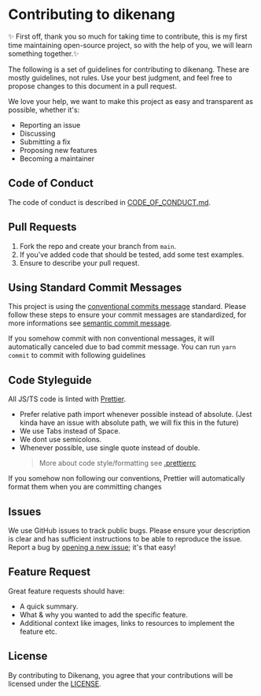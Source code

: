 # Contributing to dikenang

✨ First off, thank you so much for taking time to contribute, this is my first time maintaining open-source project, so with the help
of you, we will learn something together.✨

The following is a set of guidelines for contributing to dikenang. These are mostly guidelines, not rules. Use your best judgment, and feel free to propose changes to this document in a pull request.

We love your help, we want to make this project as easy and transparent as possible, whether it's:

-   Reporting an issue
-   Discussing
-   Submitting a fix
-   Proposing new features
-   Becoming a maintainer

## Code of Conduct

The code of conduct is described in [CODE_OF_CONDUCT.md](CODE_OF_CONDUCT.md).

## Pull Requests

1. Fork the repo and create your branch from `main`.
2. If you've added code that should be tested, add some test examples.
3. Ensure to describe your pull request.

## Using Standard Commit Messages

This project is using the [conventional commits message](https://www.conventionalcommits.org/en/v1.0.0-beta.2/) standard. Please follow these steps to ensure your
commit messages are standardized, for more informations see [semantic commit message](https://gist.github.com/joshbuchea/6f47e86d2510bce28f8e7f42ae84c716).

If you somehow commit with non conventional messages, it will automatically canceled due to bad commit message. You can run `yarn commit` to commit with following guidelines

## Code Styleguide

All JS/TS code is linted with [Prettier](https://prettier.io/).

-   Prefer relative path import whenever possible instead of absolute. (Jest kinda have an issue with absolute path, we will fix this in the future)
-   We use Tabs instead of Space.
-   We dont use semicolons.
-   Whenever possible, use single quote instead of double.
    > More about code style/formatting see [.prettierrc](.prettierrc)

If you somehow non following our conventions, Prettier will automatically format them when you are committing changes

## Issues

We use GitHub issues to track public bugs. Please ensure your description is
clear and has sufficient instructions to be able to reproduce the issue. Report a bug by <a href="https://github.com/resqiar/dikenang-server/issues">opening a new issue</a>; it's that easy!

## Feature Request

Great feature requests should have:

-   A quick summary.
-   What & why you wanted to add the specific feature.
-   Additional context like images, links to resources to implement the feature etc.

## License

By contributing to Dikenang, you agree that your contributions will be licensed
under the [LICENSE](LICENSE).
